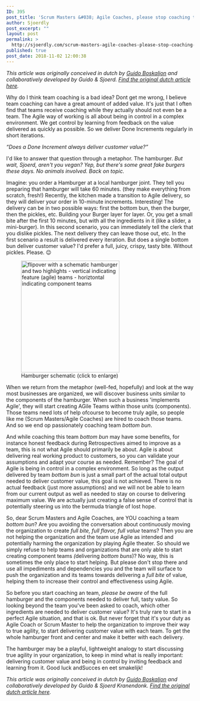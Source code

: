 ```yaml
---
ID: 395
post_title: 'Scrum Masters &#038; Agile Coaches, please stop coaching teams!'
author: Sjoerdly
post_excerpt: ""
layout: post
permalink: >
  http://sjoerdly.com/scrum-masters-agile-coaches-please-stop-coaching-teams/
published: true
post_date: 2018-11-02 12:00:38
---
```

<!-- wp:paragraph -->
<p><em>This article was originally conceived in dutch by <a href="https://www.linkedin.com/in/guidoboskaljon/">Guido Boskaljon</a> and collaboratively developed by Guido &amp; Sjoerd. <a href="https://www.linkedin.com/pulse/scrum-masters-en-agile-coaches-stop-eens-met-guido-boskaljon/">Find the original dutch article here</a>.</em></p>
<!-- /wp:paragraph -->

<!-- wp:paragraph -->
<p>Why do I think team coaching is a bad idea? Dont get me wrong, I believe team coaching can have a great amount of added value. It's just that I often find that teams receive coaching while they actually should not even be a team. The Agile way of working is all about being in control in a complex environment. We get control by learning from feedback on the value delivered as quickly as possible. So we deliver Done Increments regularly in short iterations.</p>
<!-- /wp:paragraph -->

<!-- wp:paragraph -->
<p><em>“Does a Done Increment always deliver customer value?”</em></p>
<!-- /wp:paragraph -->

<!-- wp:paragraph -->
<p>I'd like to answer that question through a metaphor. The hamburger. <em>But wait, Sjoerd, aren't you vegan? Yep, but there's some great fake burgers these days. No animals involved. Back on topic.</em></p>
<!-- /wp:paragraph -->

<!-- wp:paragraph -->
<p>Imagine: you order a Hamburger at a local hamburger joint. They tell you preparing that hamburger will take 60 minutes. (they make everything from scratch, fresh!) Recently, the kitchen made a transition to Agile delivery, so they will deliver your order in 10-minute increments. Interesting! The delivery can be in two possible ways: first the bottom bun, then the burger, then the pickles, etc. Building your Burger layer for layer. Or, you get a small bite after the first 10 minutes, but with all the ingredients in it (like a slider, a mini-burger). In this second scenario, you can immediately tell the clerk that you dislike pickles. The next delivery they can leave those out, etc. In the first scenario a result is delivered every iteration. But does a single bottom bun deliver customer value? I'd prefer a full, juicy, crispy, tasty bite. Without pickles. Please. 😉</p>
<!-- /wp:paragraph -->

<!-- wp:image {"id":405,"align":"right","width":264,"height":300,"linkDestination":"media"} -->
<div class="wp-block-image"><figure class="alignright is-resized"><a href="https://i0.wp.com/sjoerdly.com/wp/wp-content/uploads/2018/11/Hamburger-gesneden.png?fit=264%2C300"><img src="https://i0.wp.com/sjoerdly.com/wp/wp-content/uploads/2018/11/Hamburger-gesneden.png?fit=264%2C300" alt="flipover with a schematic hamburger and two highlights - vertical indicating feature (agile) teams - horiztontal indicating component teams" class="wp-image-405" width="264" height="300"/></a><figcaption>Hamburger schematic (click to enlarge)</figcaption></figure></div>
<!-- /wp:image -->

<!-- wp:paragraph -->
<p>When we return from the metaphor (well-fed, hopefully) and look at the way most businesses are organized, we will discover business units similar to the components of the hamburger. When such a business 'implements Agile', they will start creating AGile Teams within those units (components). Those teams need lots of help ofcourse to become truly agile, so people like me (Scrum Masters/Agile Coaches) are hired to coach those teams. And so we end op passionately coaching team <em>bottom bun</em>.</p>
<!-- /wp:paragraph -->

<!-- wp:paragraph -->
<p>And while coaching this team <em>bottom bun</em> may have some benefits, for instance honest feedback during Retrospectives aimed to improve as a team, this is not what Agile should primarily be about. Agile is about delivering real working product to customers, so you can validate your assumptions and adapt your course as needed. Remember? The goal of Agile is being in control in a complex environment. So long as the output delivered by team <em>bottom bun</em> is just a small part of the actual total output needed to deliver customer value, this goal is not achieved. There is no actual feedback (just more assumptions) and we will not be able to learn from our current output as well as needed to stay on course to delivering maximum value. We are actually just creating a false sense of control that is potentially steering us into the bermuda triangle of lost hope.</p>
<!-- /wp:paragraph -->

<!-- wp:paragraph -->
<p>So, dear Scrum Masters and Agile Coaches, are YOU coaching a team <em>bottom bun</em>? Are you avoiding the conversation about continuously moving the organization to create <em>full bite, full flavor, full</em> <em>value</em> teams? Then you are not helping the organization and the team use Agile as intended and potentially harming the organization by playing Agile theater. So should we simply refuse to help teams and organizations that are only able to start creating component teams <em>(</em>delivering<em> bottom buns</em>)? No way, this is sometimes the only place to start helping. But please don't stop there and use all impediments and dependencies you and the team will surface to push the organization and its teams towards delivering a <em>full bite</em> of value, helping them to increase their control and effectiveness using Agile.</p>
<!-- /wp:paragraph -->

<!-- wp:paragraph -->
<p>So before you start coaching an team, <em>please be aware</em> of the full hamburger and the components needed to deliver full, tasty value. So looking beyond the team you've been asked to coach, which other ingredients are needed to deliver customer value? It's truly rare to start in a perfect Agile situation, and that is ok. But never forget that it's your duty as Agile Coach or Scrum Master to help the organization to improve their way to true agility, to start delivering customer value with each team. To get the whole hamburger front and center and make it better with each delivery.</p>
<!-- /wp:paragraph -->

<!-- wp:paragraph -->
<p>The hamburger may be a playful, lightweight analogy to start discussing true agility in your organization, to keep in mind what is really important: delivering customer value and being in control by inviting feedback and learning from it. Good luck andSucces en eet smakelijk!</p>
<!-- /wp:paragraph -->

<!-- wp:paragraph -->
<p><em>This article was originally conceived in dutch by <a href="https://www.linkedin.com/in/guidoboskaljon/">Guido Boskaljon</a> and collaboratively developed by Guido &amp; Sjoerd Kranendonk.</em> <em><a href="https://www.linkedin.com/pulse/scrum-masters-en-agile-coaches-stop-eens-met-guido-boskaljon/">Find the original dutch article here</a>.</em></p>
<!-- /wp:paragraph -->

<!-- wp:paragraph -->
<p>&nbsp;</p>
<!-- /wp:paragraph -->